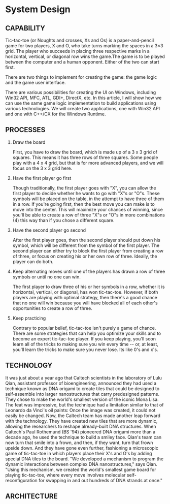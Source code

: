 # System Design

## CAPABILITY


Tic-tac-toe (or Noughts and crosses, Xs and Os) is a paper-and-pencil game for two players, X and O, who take turns marking the spaces in a 3×3 grid. The player who succeeds in placing three respective marks in a horizontal, vertical, or diagonal row wins the game.The game is to be played between the computer and a human opponent. Either of the two can start first.

There are two things to implement for creating the game: the game logic and the game user interface.

There are various possibilities for creating the UI on Windows, including Win32 API, MFC, ATL, GDI+, DirectX, etc. In this article, I will show how we can use the same game logic implementation to build applications using various technologies. We will create two applications, one with Win32 API and one with C++/CX for the Windows Runtime.

## PROCESSES

1. Draw the board

   First, you have to draw the board, which is made up of a 3 x 3 grid of squares. This means it has three rows of three squares. Some people play with a 4 x 4 grid, but that is for more advanced players, and we will focus on the 3 x 3 grid here.

2. Have the first player go  first

   Though traditionally, the first player goes with "X", you can allow the first player to decide whether he wants to go with "X"s or "O"s. These symbols will be placed on the table, in the attempt to have three of them in a row. If you're going first, then the best move you can make is to move into the center. This will maximize your chances of winning, since you'll be able to create a row of three "X"s or "O"s in more combinations (4) this way than if you chose a different square.

3. Have the second player go second

   After the first player goes, then the second player should put down his symbol, which will be different from the symbol of the first player. The second player can either try to block the first player from creating a row of three, or focus on creating his or her own row of three. Ideally, the player can do both.

4. Keep alternating moves until one of the players has drawn a row of three symbols or until no one can win.

   The first player to draw three of his or her symbols in a row, whether it is horizontal, vertical, or diagonal, has won tic-tac-toe. However, if both players are playing with optimal strategy, then there's a good chance that no one will win because you will have blocked all of each other's opportunities to create a row of three.  

5. Keep practicing

   Contrary to popular belief, tic-tac-toe isn't purely a game of chance. There are some strategies that can help you optimize your skills and to become an expert tic-tac-toe player. If you keep playing, you'll soon learn all of the tricks to making sure you win every time -- or, at least, you'll learn the tricks to make sure you never lose. Its like 0's and x's.

## TECHNOLOGY



It was just about a year ago that Caltech scientists in the laboratory of Lulu Qian, assistant professor of bioengineering, announced they had used a technique known as DNA origami to create tiles that could be designed to self-assemble into larger nanostructures that carry predesigned patterns. They chose to make the world's smallest version of the iconic Mona Lisa. The feat was impressive, but the technique had a limitation similar to that of Leonardo da Vinci's oil paints: Once the image was created, it could not easily be changed. Now, the Caltech team has made another leap forward with the technology. They have created new tiles that are more dynamic, allowing the researchers to reshape already-built DNA structures. When Caltech's Paul Rothemund (BS '94) pioneered DNA origami more than a decade ago, he used the technique to build a smiley face. Qian's team can now turn that smile into a frown, and then, if they want, turn that frown upside down. And they have gone even further, fashioning a microscopic game of tic-tac-toe in which players place their X's and O's by adding special DNA tiles to the board. "We developed a mechanism to program the dynamic interactions between complex DNA nanostructures," says Qian. "Using this mechanism, we created the world's smallest game board for playing tic-tac-toe, where every move involves molecular self-reconfiguration for swapping in and out hundreds of DNA strands at once."

## ARCHITECTURE
